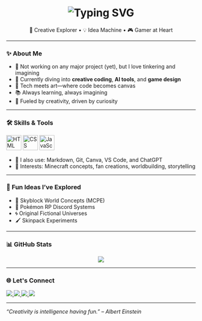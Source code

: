 <h1 align="center">
  <img src="https://readme-typing-svg.demolab.com?font=Fira+Code&size=28&duration=3000&pause=1000&color=00FFB3&center=true&vCenter=true&width=435&lines=Hi+%F0%9F%91%8B%2C+I'm+Hiumabar;Creative+Explorer+%F0%9F%9A%80;Idea+Machine+%F0%9F%92%A1;Gamer+at+Heart+%F0%9F%8E%AE" alt="Typing SVG" />
</h1>

<p align="center">
  🚀 Creative Explorer • 💡 Idea Machine • 🎮 Gamer at Heart
</p>

---

### ✨ About Me
- 🔭 Not working on any major project (yet), but I love tinkering and imagining  
- 🌱 Currently diving into **creative coding**, **AI tools**, and **game design**  
- 🎨 Tech meets art—where code becomes canvas  
- 📚 Always learning, always imagining  
- 🧠 Fueled by creativity, driven by curiosity  

---

### 🛠️ Skills & Tools

<p align="left">
  <img src="https://cdn.jsdelivr.net/gh/devicons/devicon/icons/html5/html5-original.svg" width="40" height="40" alt="HTML" />
  <img src="https://cdn.jsdelivr.net/gh/devicons/devicon/icons/css3/css3-original.svg" width="40" height="40" alt="CSS" />
  <img src="https://cdn.jsdelivr.net/gh/devicons/devicon/icons/javascript/javascript-original.svg" width="40" height="40" alt="JavaScript" />
</p>

- 💬 I also use: Markdown, Git, Canva, VS Code, and ChatGPT  
- 🎨 Interests: Minecraft concepts, fan creations, worldbuilding, storytelling  

---

### 📌 Fun Ideas I’ve Explored

- 🌌 Skyblock World Concepts (MCPE)
- 🧬 Pokémon RP Discord Systems
- 🌀 Original Fictional Universes
- 🖌️ Skinpack Experiments

---

### 📊 GitHub Stats

<p align="center">
  <img src="https://github-readme-stats.vercel.app/api?username=Hiumabar&show_icons=true&theme=tokyonight" />
</p>

---

### 🌐 Let's Connect

<p align="left">
  <a href="https://github.com/Hiumabar" target="_blank">
    <img src="https://img.shields.io/badge/GitHub-181717?style=for-the-badge&logo=github&logoColor=white" />
  </a>
  <a href="https://discord.com/users/960032993496416296" target="_blank">
    <img src="https://img.shields.io/badge/Discord-5865F2?style=for-the-badge&logo=discord&logoColor=white" />
  </a>
  <a href="https://www.instagram.com/hiumabar" target="_blank">
    <img src="https://img.shields.io/badge/Instagram-E4405F?style=for-the-badge&logo=instagram&logoColor=white" />
  </a>
  <a href="mailto:hallintar.gaming@gmail.com" target="_blank">
    <img src="https://img.shields.io/badge/Email-D14836?style=for-the-badge&logo=gmail&logoColor=white" />
  </a>
</p>

---

_“Creativity is intelligence having fun.” – Albert Einstein_
